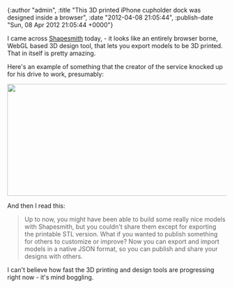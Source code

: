 

{:author "admin", :title "This 3D printed iPhone cupholder dock was designed inside a browser", :date "2012-04-08 21:05:44", :publish-date "Sun, 08 Apr 2012 21:05:44 +0000"}



<!-- content below -->

I came across [Shapesmith][] today, - it looks like an entirely browser borne, WebGL based 3D design tool, that lets you export models to be 3D printed. That in itself is pretty amazing.

Here's an example of something that the creator of the service knocked up for his drive to work, presumably:

<a href="http://chrisadams.me.uk/wordpress/wp-content/uploads/2012/04/scaled.jpg"><img src="http://chrisadams.me.uk/wordpress/wp-content/uploads/2012/04/scaled.jpg" alt="" title="3d printed iphone cupholder" width="640" height="257" class="alignnone size-full wp-image-717" /></a>

And then I read this:

> Up to now, you might have been able to build some really nice models with Shapesmith, but you couldn't share them except for exporting the printable STL version. What if you wanted to publish something for others to customize or improve? Now you can export and import models in a native JSON format, so you can publish and share your designs with others.

I can't believe how fast the 3D printing and design tools are progressing right now - it's mind boggling.

<!--  -->
[Shapesmith]: http://shapesmith.net "Shapesmith.net"

